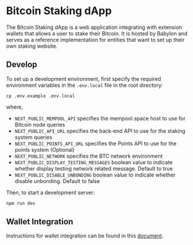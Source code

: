 # Bitcoin Staking dApp

The Bitcoin Staking dApp is a web application integrating with extension
wallets that allows a user to stake their Bitcoin. It is hosted by Babylon and
serves as a reference implementation for entities that want to set up their own
staking website.

## Develop

To set up a development environment, first specify the required environment
variables in the `.env.local` file in the root directory:

```
cp .env.example .env.local
```

where,

- `NEXT_PUBLIC_MEMPOOL_API` specifies the mempool.space host to use for Bitcoin
  node queries
- `NEXT_PUBLIC_API_URL` specifies the back-end API to use for the staking
  system queries
- `NEXT_PUBLIC_POINTS_API_URL` specifies the Points API to use for the points
  system (Optional)
- `NEXT_PUBLIC_NETWORK` specifies the BTC network environment
- `NEXT_PUBLIC_DISPLAY_TESTING_MESSAGES` boolean value to indicate whether display 
testing network related message. Default to true
- `NEXT_PUBLIC_DISABLE_UNBONDING` boolean value to indicate whether disable unbonding. Default to false

Then, to start a development server:

```bash
npm run dev
```

## Wallet Integration

Instructions for wallet integration can be found in this
[document](./docs/WalletIntegration.md).
